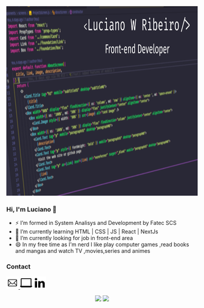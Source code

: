<img src="./assets/capaGithub.png" height="500px"/>

<h3> Hi, I'm Luciano 👋</h3>

- ⚡ I’m formed in System Analisys and Development by Fatec SCS
- 💬 I’m currently learning HTML | CSS | JS | React | NextJs
- 🔭 I’m currently looking for job in front-end area
- 😄 In my free time as I'm nerd I like play computer games ,read books and mangas and watch TV ,movies,series and animes

<h3> Contact </h3>

<p width="100px" align="left">
  <a href="mailto:lucianowribeiro@gmail.com"><img witdh="32px" src="./assets/1814108-32.png"/> 
  <a href="https://portifolio-lucianowribeiro.vercel.app/"><img witdh="32px" src="./assets/2205216-32.png"/></a>
  <a href="https://www.linkedin.com/in/lucianowribeiro/"><img witdh="32px" src="./assets/367593-32.png"/></a>
</p>
 
<p align="center">
  <img height="200px" src="https://github-readme-stats.vercel.app/api?username=lucianowribeiro&show_icons=true&theme=dracula"/>
  <img height="200px" src="https://github-readme-stats.vercel.app/api/top-langs/?username=lucianowribeiro&theme=dracula&layout=compact"/>
</p>
 
